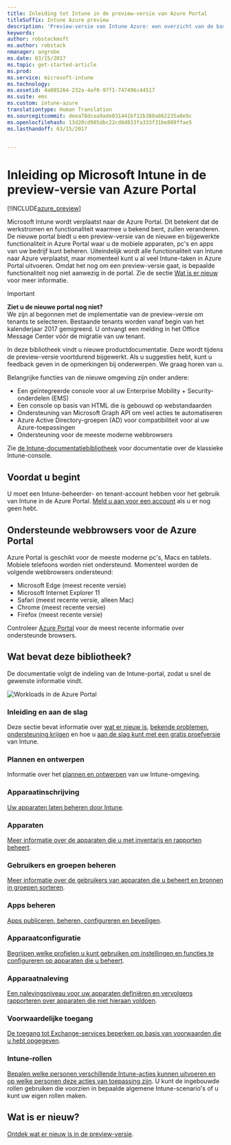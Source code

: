 ```yaml
---
title: Inleiding tot Intune in de preview-versie van Azure Portal
titleSuffix: Intune Azure preview
description: 'Preview-versie van Intune Azure: een overzicht van de basisbeginselen van Intune in de preview-versie van Azure Portal en hoe u hiermee uw apparaten kunt beheren.'
keywords: 
author: robstackmsft
ms.author: robstack
nmanager: angrobe
ms.date: 03/15/2017
ms.topic: get-started-article
ms.prod: 
ms.service: microsoft-intune
ms.technology: 
ms.assetid: 4a085264-232a-4af0-97f1-747496c44517
ms.suite: ems
ms.custom: intune-azure
translationtype: Human Translation
ms.sourcegitcommit: deea78dcea9ade031441bf12b388a862235a8e9c
ms.openlocfilehash: 13d20cd985dbc22cd6d833fa333f31be809ffae5
ms.lasthandoff: 03/15/2017


---
```



# <a name="introduction-to-microsoft-intune-in-the-azure-portal-preview"></a>Inleiding op Microsoft Intune in de preview-versie van Azure Portal


[!INCLUDE[azure_preview](../includes/azure_preview.md)]

Microsoft Intune wordt verplaatst naar de Azure Portal. Dit betekent dat de werkstromen en functionaliteit waarmee u bekend bent, zullen veranderen.
De nieuwe portal biedt u een preview-versie van de nieuwe en bijgewerkte functionaliteit in Azure Portal waar u de mobiele apparaten, pc's en apps van uw bedrijf kunt beheren.
Uiteindelijk wordt alle functionaliteit van Intune naar Azure verplaatst, maar momenteel kunt u al veel Intune-taken in Azure Portal uitvoeren. Omdat het nog om een preview-versie gaat, is bepaalde functionaliteit nog niet aanwezig in de portal. Zie de sectie [Wat is er nieuw](#what's-new) voor meer informatie.

> [!IMPORTANT]
> **Ziet u de nieuwe portal nog niet?**<br>
> We zijn al begonnen met de implementatie van de preview-versie om tenants te selecteren. Bestaande tenants worden vanaf begin van het kalenderjaar 2017 gemigreerd. U ontvangt een melding in het Office Message Center vóór de migratie van uw tenant.


In deze bibliotheek vindt u nieuwe productdocumentatie. Deze wordt tijdens de preview-versie voortdurend bijgewerkt. Als u suggesties hebt, kunt u feedback geven in de opmerkingen bij onderwerpen. We graag horen van u.

<!--- You can view the new Intune technical preview console in Azure at [portal.azure.com]. --->

Belangrijke functies van de nieuwe omgeving zijn onder andere:

- Een geïntegreerde console voor al uw Enterprise Mobility + Security-onderdelen (EMS)
- Een console op basis van HTML die is gebouwd op webstandaarden
- Ondersteuning van Microsoft Graph API om veel acties te automatiseren
- Azure Active Directory-groepen (AD) voor compatibiliteit voor al uw Azure-toepassingen
- Ondersteuning voor de meeste moderne webbrowsers

Zie [de Intune-documentatiebibliotheek](https://docs.microsoft.com/en-us/intune/) voor documentatie over de klassieke Intune-console.

## <a name="before-you-start"></a>Voordat u begint

U moet een Intune-beheerder- en tenant-account hebben voor het gebruik van Intune in de Azure Portal. [Meld u aan voor een account](https://portal.office.com/Signup/Signup.aspx?OfferId=40BE278A-DFD1-470a-9EF7-9F2596EA7FF9&dl=INTUNE_A&ali=1#0%20) als u er nog geen hebt.

## <a name="supported-web-browsers-for-the-azure-portal"></a>Ondersteunde webbrowsers voor de Azure Portal

Azure Portal is geschikt voor de meeste moderne pc's, Macs en tablets. Mobiele telefoons worden niet ondersteund.
Momenteel worden de volgende webbrowsers ondersteund:

- Microsoft Edge (meest recente versie)
- Microsoft Internet Explorer 11
- Safari (meest recente versie, alleen Mac)
- Chrome (meest recente versie)
- Firefox (meest recente versie)

Controleer [Azure Portal](https://docs.microsoft.com/azure/azure-preview-portal-supported-browsers-devices) voor de meest recente informatie over ondersteunde browsers.

## <a name="whats-in-this-library"></a>Wat bevat deze bibliotheek?

De documentatie volgt de indeling van de Intune-portal, zodat u snel de gewenste informatie vindt.

![Workloads in de Azure Portal](./media/azure-portal-workloads.png)

### <a name="introduction-and-get-started"></a>Inleiding en aan de slag
Deze sectie bevat informatie over [wat er nieuw is](/intune-azure/introduction/whats-new), [bekende problemen](/intune-azure/introduction/known-issues-in-the-intune-preview), [ondersteuning krijgen](/intune-azure/introduction/how-to-get-support-for-microsoft-intune) en hoe u [aan de slag kunt met een gratis proefversie](/intune-azure/introduction/sign-up-free-trial-microsoft-intune) van Intune.
### <a name="plan-and-design"></a>Plannen en ontwerpen
Informatie over het [plannen en ontwerpen](/intune-azure/plan-and-design/get-started) van uw Intune-omgeving.
### <a name="device-enrollment"></a>Apparaatinschrijving
[Uw apparaten laten beheren door Intune](/intune-azure/enroll-devices/what-is).
### <a name="devices"></a>Apparaten
[Meer informatie over de apparaten die u met inventaris en rapporten beheert](/intune-azure/manage-devices/what-is).
### <a name="manage-users-and-groups"></a>Gebruikers en groepen beheren
[Meer informatie over de gebruikers van apparaten die u beheert en bronnen in groepen sorteren](/intune-azure/manage-users/what-is).
### <a name="manage-apps"></a>Apps beheren
[Apps publiceren, beheren, configureren en beveiligen](/intune-azure/manage-apps/what-is-app-management).
### <a name="device-configuration"></a>Apparaatconfiguratie
[Begrijpen welke profielen u kunt gebruiken om instellingen en functies te configureren op apparaten die u beheert](/intune-azure/configure-devices/what-are-device-profiles).
### <a name="device-compliance"></a>Apparaatnaleving
[Een nalevingsniveau voor uw apparaten definiëren en vervolgens rapporteren over apparaten die niet hieraan voldoen](/intune-azure/set-device-compliance/what-is-device-compliance).
### <a name="conditional-access"></a>Voorwaardelijke toegang
[De toegang tot Exchange-services beperken op basis van voorwaarden die u hebt opgegeven](/intune-azure/conditional-access/what-is-conditional-access).
### <a name="intune-roles"></a>Intune-rollen
[Bepalen welke personen verschillende Intune-acties kunnen uitvoeren en op welke personen deze acties van toepassing zijn](/intune-azure/access-control/role-based-access-control). U kunt de ingebouwde rollen gebruiken die voorzien in bepaalde algemene Intune-scenario's of u kunt uw eigen rollen maken.



## <a name="whats-new"></a>Wat is er nieuw?

[Ontdek wat er nieuw is in de preview-versie](/intune-azure/introduction/whats-new).

